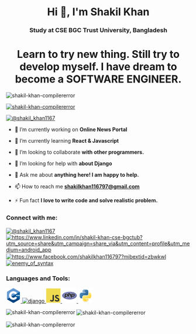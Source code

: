 <h1 align="center">Hi 👋, I'm Shakil Khan</h1>
<h3 align="center">Study at CSE BGC Trust University, Bangladesh</h3>
<h1 align="center">Learn to try new thing. Still try to develop myself. I have dream to become a SOFTWARE ENGINEER.</h1>

<p align="left"> <img src="https://komarev.com/ghpvc/?username=shakil-khan-compilererror&label=Profile%20views&color=0e75b6&style=flat" alt="shakil-khan-compilererror" /> </p>

<p align="left"> <a href="https://github.com/ryo-ma/github-profile-trophy"><img src="https://github-profile-trophy.vercel.app/?username=shakil-khan-compilererror" alt="shakil-khan-compilererror" /></a> </p>

<p align="left"> <a href="https://twitter.com/@shakil_khan1167" target="blank"><img src="https://img.shields.io/twitter/follow/@shakil_khan1167?logo=twitter&style=for-the-badge" alt="@shakil_khan1167" /></a> </p>

- 🔭 I’m currently working on **Online News Portal**

- 🌱 I’m currently learning **React & Javascript**

- 👯 I’m looking to collaborate **with other programmers.**

- 🤝 I’m looking for help with **about Django**

- 💬 Ask me about **anything here! I am happy to help.**

- 📫 How to reach me **shakilkhan116797@gmail.com**

- ⚡ Fun fact **I love to write code and solve realistic problem.**

<h3 align="left">Connect with me:</h3>
<p align="left">
<a href="https://twitter.com/@shakil_khan1167" target="blank"><img align="center" src="https://raw.githubusercontent.com/rahuldkjain/github-profile-readme-generator/master/src/images/icons/Social/twitter.svg" alt="@shakil_khan1167" height="30" width="40" /></a>
<a href="https://linkedin.com/in/https://www.linkedin.com/in/shakil-khan-cse-bgctub?utm_source=share&utm_campaign=share_via&utm_content=profile&utm_medium=android_app" target="blank"><img align="center" src="https://raw.githubusercontent.com/rahuldkjain/github-profile-readme-generator/master/src/images/icons/Social/linked-in-alt.svg" alt="https://www.linkedin.com/in/shakil-khan-cse-bgctub?utm_source=share&utm_campaign=share_via&utm_content=profile&utm_medium=android_app" height="30" width="40" /></a>
<a href="https://fb.com/https://www.facebook.com/shakilkhan116797?mibextid=zbwkwl" target="blank"><img align="center" src="https://raw.githubusercontent.com/rahuldkjain/github-profile-readme-generator/master/src/images/icons/Social/facebook.svg" alt="https://www.facebook.com/shakilkhan116797?mibextid=zbwkwl" height="30" width="40" /></a>
<a href="https://codeforces.com/profile/enemy_of_syntax" target="blank"><img align="center" src="https://raw.githubusercontent.com/rahuldkjain/github-profile-readme-generator/master/src/images/icons/Social/codeforces.svg" alt="enemy_of_syntax" height="30" width="40" /></a>
</p>

<h3 align="left">Languages and Tools:</h3>
<p align="left"> <a href="https://www.w3schools.com/cpp/" target="_blank" rel="noreferrer"> <img src="https://raw.githubusercontent.com/devicons/devicon/master/icons/cplusplus/cplusplus-original.svg" alt="cplusplus" width="40" height="40"/> </a> <a href="https://www.djangoproject.com/" target="_blank" rel="noreferrer"> <img src="https://cdn.worldvectorlogo.com/logos/django.svg" alt="django" width="40" height="40"/> </a> <a href="https://developer.mozilla.org/en-US/docs/Web/JavaScript" target="_blank" rel="noreferrer"> <img src="https://raw.githubusercontent.com/devicons/devicon/master/icons/javascript/javascript-original.svg" alt="javascript" width="40" height="40"/> </a> <a href="https://www.php.net" target="_blank" rel="noreferrer"> <img src="https://raw.githubusercontent.com/devicons/devicon/master/icons/php/php-original.svg" alt="php" width="40" height="40"/> </a> <a href="https://www.python.org" target="_blank" rel="noreferrer"> <img src="https://raw.githubusercontent.com/devicons/devicon/master/icons/python/python-original.svg" alt="python" width="40" height="40"/> </a> </p>

<p><img align="left" src="https://github-readme-stats.vercel.app/api/top-langs?username=shakil-khan-compilererror&show_icons=true&locale=en&layout=compact" alt="shakil-khan-compilererror" /></p>

<p>&nbsp;<img align="center" src="https://github-readme-stats.vercel.app/api?username=shakil-khan-compilererror&show_icons=true&locale=en" alt="shakil-khan-compilererror" /></p>

<p><img align="center" src="https://github-readme-streak-stats.herokuapp.com/?user=shakil-khan-compilererror&" alt="shakil-khan-compilererror" /></p>
